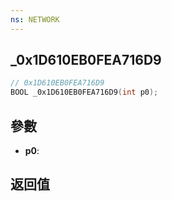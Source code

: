 ```yaml
---
ns: NETWORK
---
```

## _0x1D610EB0FEA716D9

```c
// 0x1D610EB0FEA716D9
BOOL _0x1D610EB0FEA716D9(int p0);
```


## 參數
* **p0**: 

## 返回值
